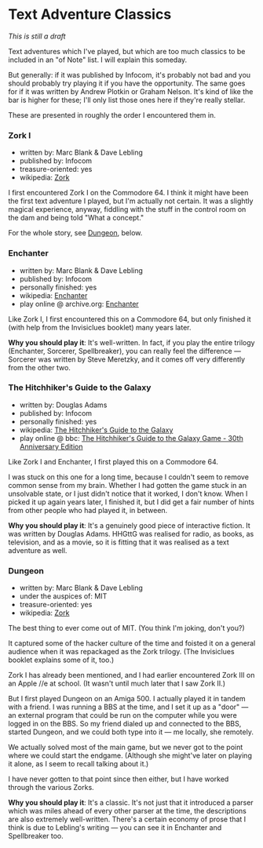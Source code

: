 Text Adventure Classics
=======================

*This is still a draft*

Text adventures which I've played, but which are too much classics
to be included in an "of Note" list.  I will explain this someday.

But generally: if it was published by Infocom, it's probably not bad and you
should probably try playing it if you have the opportunity.  The same goes
for if it was written by Andrew Plotkin or Graham Nelson.  It's kind of like
the bar is higher for these; I'll only list those ones here if they're really
stellar.

These are presented in roughly the order I encountered them in.

### Zork I

*   written by: Marc Blank & Dave Lebling
*   published by: Infocom
*   treasure-oriented: yes
*   wikipedia: [Zork](https://en.wikipedia.org/wiki/Zork)

I first encountered Zork I on the Commodore 64.  I think it might have
been the first text adventure I played, but I'm actually not certain.
It was a slightly magical experience, anyway, fiddling with the stuff
in the control room on the dam and being told "What a concept."

For the whole story, see [Dungeon](#Dungeon), below.

### Enchanter

*   written by: Marc Blank & Dave Lebling
*   published by: Infocom
*   personally finished: yes
*   wikipedia: [Enchanter](https://en.wikipedia.org/wiki/Enchanter_(video_game))
*   play online @ archive.org: [Enchanter](https://archive.org/details/a2_Enchanter_1983_Infocom)

Like Zork I, I first encountered this on a Commodore 64, but only finished
it (with help from the Invisiclues booklet) many years later.

**Why you should play it**: It's well-written.  In fact, if you play the
entire trilogy (Enchanter, Sorcerer, Spellbreaker), you can really feel
the difference — Sorcerer was written by Steve Meretzky, and it comes
off very differently from the other two.

### The Hitchhiker's Guide to the Galaxy

*   written by: Douglas Adams
*   published by: Infocom
*   personally finished: yes
*   wikipedia: [The Hitchhiker's Guide to the Galaxy](https://en.wikipedia.org/wiki/The_Hitchhiker%27s_Guide_to_the_Galaxy_(video_game))
*   play online @ bbc: [The Hitchhiker's Guide to the Galaxy Game - 30th Anniversary Edition](http://www.bbc.co.uk/programmes/articles/1g84m0sXpnNCv84GpN2PLZG/)

Like Zork I and Enchanter, I first played this on a Commodore 64.

I was stuck on this one for a long time, because I couldn't seem to remove
common sense from my brain. Whether I had gotten the game stuck in an
unsolvable state, or I just didn't notice that it worked, I don't know.
When I picked it up again years later, I finished it, but I did get a fair
number of hints from other people who had played it, in between.

**Why you should play it**: It's a genuinely good piece of interactive fiction.
It was written by Douglas Adams.  HHGttG was realised for radio, as books,
as television, and as a movie, so it is fitting that it was realised as a
text adventure as well.

### Dungeon

*   written by: Marc Blank & Dave Lebling
*   under the auspices of: MIT
*   treasure-oriented: yes
*   wikipedia: [Zork](https://en.wikipedia.org/wiki/Zork)

The best thing to ever come out of MIT. (You think I'm joking, don't you?)

It captured some of the hacker culture of the time and foisted it on a
general audience when it was repackaged as the Zork trilogy.
(The Invisiclues booklet explains some of it, too.)

Zork I has already been mentioned, and I had earlier encountered Zork III
on an Apple //e at school.  (It wasn't until much later that I saw Zork II.)

But I first played Dungeon on an Amiga 500.  I actually played it in tandem with
a friend.  I was running a BBS at the time, and I set it up as a "door" —
an external program that could be run on the computer while you were logged
in on the BBS.  So my friend dialed up and connected to the BBS, started
Dungeon, and we could both type into it — me locally, she remotely.

We actually solved most of the main game, but we never got to the point where
we could start the endgame.  (Although she might've later on playing it alone,
as I seem to recall talking about it.)

I have never gotten to that point since then either, but I have worked through
the various Zorks.

**Why you should play it**: It's a classic.  It's not just that it introduced
a parser which was miles ahead of every other parser at the time, the
descriptions are also extremely well-written.  There's a certain economy of
prose that I think is due to Lebling's writing — you can see it in Enchanter and
Spellbreaker too.
